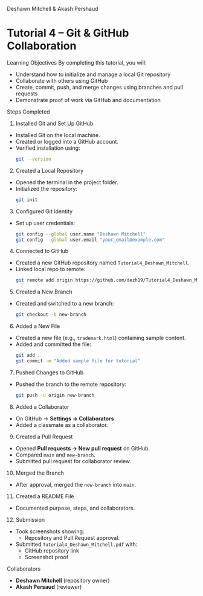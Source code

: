 Deshawn Mitchell & Akash Pershaud

# Tutorial 4 – Git & GitHub Collaboration


Learning Objectives
By completing this tutorial, you will:
- Understand how to initialize and manage a local Git repository  
- Collaborate with others using GitHub  
- Create, commit, push, and merge changes using branches and pull requests  
- Demonstrate proof of work via GitHub and documentation  



 Steps Completed

 1. Installed Git and Set Up GitHub
- Installed Git on the local machine.  
- Created or logged into a GitHub account.  
- Verified installation using:  
  ```bash
  git --version
  ```

 2. Created a Local Repository
- Opened the terminal in the project folder.  
- Initialized the repository:
  ```bash
  git init
  ```

3. Configured Git Identity
- Set up user credentials:
  ```bash
  git config --global user.name "Deshawn Mitchell"
  git config --global user.email "your_email@example.com"
  ```

 4. Connected to GitHub
- Created a new GitHub repository named `Tutorial4_Deshawn_Mitchell`.  
- Linked local repo to remote:
  ```bash
  git remote add origin https://github.com/dezh19/Tutorial4_Deshawn_Mitchell.git
  ```

 5. Created a New Branch
- Created and switched to a new branch:
  ```bash
  git checkout -b new-branch
  ```

 6. Added a New File
- Created a new file (e.g., `trademark.html`) containing sample content.  
- Added and committed the file:
  ```bash
  git add .
  git commit -m "Added sample file for tutorial"
  ```

7. Pushed Changes to GitHub
- Pushed the branch to the remote repository:
  ```bash
  git push -u origin new-branch
  ```
8. Added a Collaborator
- On GitHub → **Settings → Collaborators**  
- Added a classmate as a collaborator.

 9. Created a Pull Request
- Opened **Pull requests → New pull request** on GitHub.  
- Compared `main` and `new-branch`.  
- Submitted pull request for collaborator review.

10. Merged the Branch
- After approval, merged the `new-branch` into `main`.

 11. Created a README File
- Documented purpose, steps, and collaborators.

12. Submission
- Took screenshots showing:
  - Repository and Pull Request approval.  
- Submitted `Tutorial4_Deshawn_Mitchell.pdf` with:
  - GitHub repository link  
  - Screenshot proof  



Collaborators
- **Deshawn Mitchell** (repository owner)  
- **Akash Persaud** (reviewer)  


